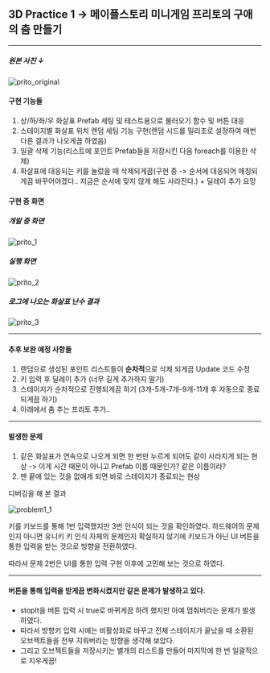 ## 3D Practice 1 -> 메이플스토리 미니게임 프리토의 구애의 춤 만들기

<hr>

##### 원본 사진 ↓

![prito_original](https://user-images.githubusercontent.com/66288087/179494970-c60a5899-0cce-4fe6-8dd3-77afe579b88d.jpg)


#### 구현 기능들

1. 상/하/좌/우 화살표 Prefab 세팅 및 테스트용으로 불러오기 함수 및 버튼 대응
2. 스테이지별 화살표 위치 랜덤 세팅 기능 구현(랜덤 시드를 밀리초로 설정하여 매번 다른 결과가 나오게끔 하였음)
3. 일괄 삭제 기능(리스트에 포인트 Prefab들을 저장시킨 다음 foreach를 이용한 삭제)
4. 화살표에 대응되는 키를 눌렀을 때 삭제되게끔(구현 중 -> 순서에 대응되어 매칭되게끔 바꾸어야겠다.. 지금은 순서에 맞지 않게 해도 사라진다.) + 딜레이 추가 요망

#### 구현 중 화면

##### 개발 중 화면

![prito_1](https://user-images.githubusercontent.com/66288087/179495518-daa1a66d-c71d-48e8-9ec9-0bce4d916510.JPG)

##### 실행 화면

![prito_2](https://user-images.githubusercontent.com/66288087/179495513-6767e0a1-41cc-44f7-bf5a-d2a04c35dd0a.JPG)

##### 로그에 나오는 화살표 난수 결과

![prito_3](https://user-images.githubusercontent.com/66288087/179495516-f3bfabef-9398-45e4-b449-1af30ad5e330.JPG)

<hr>

#### 추후 보완 예정 사항들

1. 랜덤으로 생성된 포인트 리스트들이 **순차적**으로 삭제 되게끔 Update 코드 수정
2. 키 입력 후 딜레이 추가 (너무 길게 추가하지 말기)
3. 스테이지가 순차적으로 진행되게끔 하기 (3개-5개-7개-9개-11개 후 자동으로 종료되게끔 하기)
4. 아래에서 춤 추는 프리토 추가..

<hr>

#### 발생한 문제

1. 같은 화살표가 연속으로 나오게 되면 한 번만 누르게 되어도 같이 사라지게 되는 현상 -> 이게 시간 때문이 아니고 Prefab 이름 때문인가? 같은 이름이라?
2. 맨 끝에 있는 것을 없애게 되면 바로 스테이지가 종료되는 현상

디버깅을 해 본 결과

![problem1_1](https://user-images.githubusercontent.com/66288087/179953338-6d3b3bd6-f3b8-449a-8ffd-5148fec991ff.JPG)

키를 키보드를 통해 1번 입력했지만 3번 인식이 되는 것을 확인하였다. 하드웨어의 문제인지 아니면 유니키 키 인식 자체의 문제인지 확실하지 않기에 키보드가 아닌 UI 버튼을 통한 입력을 받는 것으로 방향을 전환하였다.

따라서 문제 2번은 UI를 통한 입력 구현 이후에 고민해 보는 것으로 하였다.

<hr>

#### 버튼을 통해 입력을 받게끔 변화시켰지만 같은 문제가 발생하고 있다.

- stopIt을 버튼 입력 시 true로 바뀌게끔 하려 했지만 아예 멈춰버리는 문제가 발생하였다.
- 따라서 방향키 입력 시에는 비활성화로 바꾸고 전체 스테이지가 끝났을 때 소환된 오브젝트들을 전부 지워버리는 방향을 생각해 보았다.
- 그리고 오브젝트들을 저장시키는 별개의 리스트를 만들어 마지막에 한 번 일괄적으로 지우게끔!


